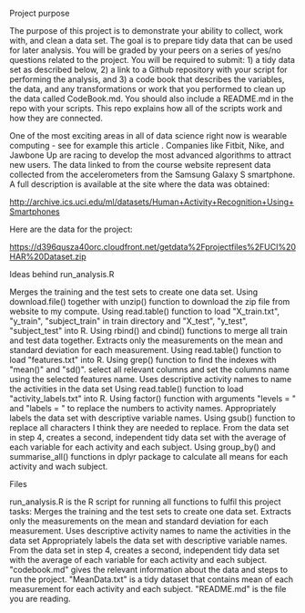 Project purpose

The purpose of this project is to demonstrate your ability to collect, work with, and clean a data set. The goal is to prepare tidy data that can be used for later analysis. You will be graded by your peers on a series of yes/no questions related to the project. You will be required to submit: 1) a tidy data set as described below, 2) a link to a Github repository with your script for performing the analysis, and 3) a code book that describes the variables, the data, and any transformations or work that you performed to clean up the data called CodeBook.md. You should also include a README.md in the repo with your scripts. This repo explains how all of the scripts work and how they are connected.

One of the most exciting areas in all of data science right now is wearable computing - see for example this article . Companies like Fitbit, Nike, and Jawbone Up are racing to develop the most advanced algorithms to attract new users. The data linked to from the course website represent data collected from the accelerometers from the Samsung Galaxy S smartphone. A full description is available at the site where the data was obtained:

http://archive.ics.uci.edu/ml/datasets/Human+Activity+Recognition+Using+Smartphones

Here are the data for the project:

https://d396qusza40orc.cloudfront.net/getdata%2Fprojectfiles%2FUCI%20HAR%20Dataset.zip

Ideas behind run_analysis.R

Merges the training and the test sets to create one data set.
 Using download.file() together with unzip() function to download the zip file from website to my compute.
 Using read.table() function to load "X_train.txt", "y_train", "subject_train" in train directory and "X_test", "y_test", "subject_test" into R.
 Using rbind() and cbind() functions to merge all train and test data together.
Extracts only the measurements on the mean and standard deviation for each measurement.
 Using read.table() function to load "features.txt" into R.
 Using grep() function to find the indexes with "mean()" and "sd()". 
 select all relevant columns and set the columns name using the selected features name.
Uses descriptive activity names to name the activities in the data set
 Using read.table() function to load "activity_labels.txt" into R.
 Using factor() function with arguments "levels = " and "labels = " to replace the numbers to activity names.
Appropriately labels the data set with descriptive variable names.
 Using gsub() function to replace all characters I think they are needed to replace.
From the data set in step 4, creates a second, independent tidy data set with the average of each variable for each activity and each subject.
 Using group_by() and summarise_all() functions in dplyr package to calculate all means for each activity and wach subject.

Files

run_analysis.R is the R script for running all functions to fulfil this project tasks:
Merges the training and the test sets to create one data set.
Extracts only the measurements on the mean and standard deviation for each measurement.
Uses descriptive activity names to name the activities in the data set
Appropriately labels the data set with descriptive variable names.
From the data set in step 4, creates a second, independent tidy data set with the average of each variable for each activity and each subject.
"codebook.md" gives the relevant information about the data and steps to run the project.
"MeanData.txt" is a tidy dataset that contains mean of each measurement for each activity and each subject.
"README.md" is the file you are reading.

